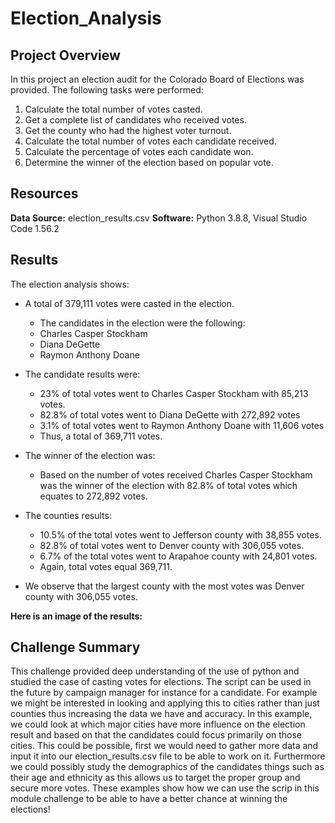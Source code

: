 # Election_Analysis

## Project Overview
In this project an election audit for the Colorado Board of Elections was provided. The following tasks were performed:

1. Calculate the total number of votes casted.
2. Get a complete list of candidates who received votes.
3. Get the county who had the highest voter turnout. 
4. Calculate the total number of votes each candidate received. 
5. Calculate the percentage of votes each candidate won. 
6. Determine the winner of the election based on popular vote. 

## Resources
**Data Source:** election_results.csv 
**Software:** Python 3.8.8, Visual Studio Code 1.56.2

## Results 
The election analysis shows:
  * A total of 379,111 votes were casted in the election.
    * The candidates in the election were the following:
     * Charles Casper Stockham
     * Diana DeGette 
     * Raymon Anthony Doane
      
  * The candidate results were:
      * 23% of total votes went to Charles Casper Stockham with 85,213 votes.
      * 82.8% of total votes went to Diana DeGette with 272,892 votes
      * 3.1% of total votes went to Raymon Anthony Doane with 11,606 votes
      * Thus, a total of 369,711 votes.
      
  * The winner of the election was:
      * Based on the number of votes received Charles Casper Stockham was the winner of the election with 82.8% of total votes which equates to 272,892 votes.
      
  * The counties results:
      * 10.5% of the total votes went to Jefferson county with 38,855 votes.
      * 82.8% of total votes went to Denver county with 306,055 votes.
      * 6.7% of the total votes went to Arapahoe county with 24,801 votes.
      * Again, total votes equal 369,711.

* We observe that the largest county with the most votes was Denver county with 306,055 votes.

**Here is an image of the results:**
 

## Challenge Summary

This challenge provided deep understanding of the use of python and studied the case of casting votes for elections. The script can be used in the future by campaign manager for instance for a candidate. For example we might be interested in looking and applying this to cities rather than just counties thus increasing the data we have and accuracy. In this example, we could look at which major cities have more influence on the election result and based on that the candidates could focus primarily on those cities. This could be possible, first we would need to gather more data and input it into our election_results.csv file to be able to work on it. Furthermore we could possibly study the demographics of the candidates things such as their age and ethnicity as this allows us to target the proper group and secure more votes. These examples show how we can use the scrip in this module challenge to be able to have a better chance at winning the elections!
